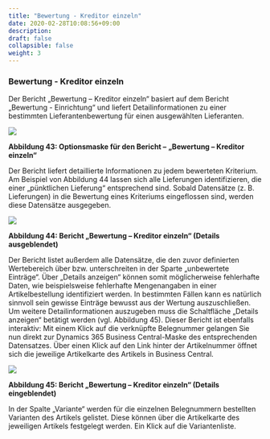 ```yaml
---
title: "Bewertung - Kreditor einzeln"
date: 2020-02-28T10:08:56+09:00
description: 
draft: false
collapsible: false
weight: 3
---
```

### Bewertung - Kreditor einzeln

Der Bericht „Bewertung – Kreditor einzeln“ basiert auf dem Bericht „Bewertung - Einrichtung“ 
und liefert Detailinformationen zu einer bestimmten Lieferantenbewertung für einen ausgewählten Lieferanten.

![](images/connectornav/easysupra/Abb43.png)

**Abbildung 43: Optionsmaske für den Bericht –**
**„Bewertung – Kreditor einzeln“**

Der Bericht liefert detaillierte Informationen zu jedem bewerteten Kriterium. Am Beispiel von
Abbildung 44 lassen sich alle Lieferungen identifizieren, die einer „pünktlichen Lieferung“ entsprechend sind. Sobald Datensätze (z. B. Lieferungen) in die Bewertung eines Kriteriums 
eingeflossen sind, werden diese Datensätze ausgegeben.

![](images/connectornav/easysupra/Abb44.png)

**Abbildung 44: Bericht „Bewertung – Kreditor einzeln“ (Details ausgeblendet)**

Der Bericht listet außerdem alle Datensätze, die den zuvor definierten Wertebereich über bzw. unterschreiten in der Sparte „unbewertete Einträge“. Über „Details anzeigen“ können 
somit möglicherweise fehlerhafte Daten, wie beispielsweise fehlerhafte Mengenangaben in 
einer Artikelbestellung identifiziert werden. In bestimmten Fällen kann es natürlich sinnvoll 
sein gewisse Einträge bewusst aus der Wertung auszuschließen.
Um weitere Detailinformationen auszugeben muss die Schaltfläche „Details anzeigen“ betätigt werden (vgl. Abbildung 45). Dieser Bericht ist ebenfalls interaktiv: Mit einem Klick auf die 
verknüpfte Belegnummer gelangen Sie nun direkt zur Dynamics 365 Business Central-Maske 
des entsprechenden Datensatzes. Über einen Klick auf den Link hinter der Artikelnummer 
öffnet sich die jeweilige Artikelkarte des Artikels in Business Central.

![](images/connectornav/easysupra/Abb45.png)

**Abbildung 45: Bericht „Bewertung – Kreditor einzeln“ (Details eingeblendet)**

In der Spalte „Variante“ werden für die einzelnen Belegnummern bestellten Varianten des 
Artikels gelistet. Diese können über die Artikelkarte des jeweiligen Artikels festgelegt werden. Ein Klick auf die Variantenliste.

